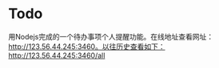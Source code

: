 # Todo
用Nodejs完成的一个待办事项个人提醒功能。在线地址查看网址：http://123.56.44.245:3460。以往历史查看如下：http://123.56.44.245:3460/all
